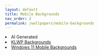 ```yaml
---
layout: default
title: Mobile Backgrounds
nav_order: 2
permalink: /wallpapers/mobile-backgrounds
---
```


<div class="card">
  <div class="container">
  <lu>
    <li class="text-delta"><a href="https://the-back-room.github.io/wallpapers/mobile-backgrounds/ai"></a>AI Generated</li>
    <li class="text-delta"><a href="https://the-back-room.github.io/wallpapers/mobile-backgrounds/klwp-backgrounds">KLWP Backgrounds</a></li>
    <li class="text-delta"><a href="https://the-back-room.github.io/wallpapers/mobile-backgrounds/windows-11-backgrounds">Windows 11 Mobile Backgrounds</a></li>
  </lu>
  </div>
</div>
